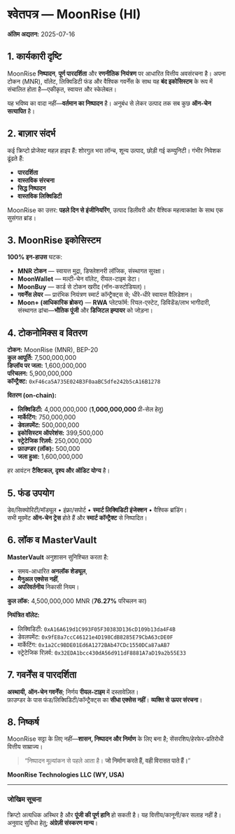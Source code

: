 # श्वेतपत्र — MoonRise (HI)
**अंतिम अद्यतन:** 2025-07-16

## 1. कार्यकारी दृष्टि
MoonRise **निष्पादन**, **पूर्ण पारदर्शिता** और **रणनीतिक नियंत्रण** पर आधारित वित्तीय अवसंरचना है। अपना टोकन (MNR), वॉलेट, लिक्विडिटी फंड और वैश्विक गवर्नेंस के साथ यह **बंद इकोसिस्टम** के रूप में संचालित होता है—एकीकृत, स्वायत्त और स्केलेबल।

यह भविष्य का वादा नहीं—**वर्तमान का निष्पादन** है। अनुबंध से लेकर उत्पाद तक सब कुछ **ऑन-चेन सत्यापित** है।

## 2. बाज़ार संदर्भ
कई क्रिप्टो प्रोजेक्ट महज़ हाइप हैं: शोरगुल भरा लॉन्च, शून्य उत्पाद, छोड़ी गई कम्युनिटी। गंभीर निवेशक ढूंढते हैं:
- **पारदर्शिता**
- **वास्तविक संरचना**
- **सिद्ध निष्पादन**
- **वास्तविक लिक्विडिटी**

MoonRise का उत्तर: **पहले दिन से इंजीनियरिंग**, उत्पाद डिलीवरी और वैश्विक महत्वाकांक्षा के साथ एक सुसंगत ब्रांड।

## 3. MoonRise इकोसिस्टम
**100% इन-हाउस** घटक:
- **MNR टोकन** — स्वायत्त मुद्रा, डिफ्लेशनरी लॉजिक, संस्थागत सुरक्षा।  
- **MoonWallet** — मल्टी-चेन वॉलेट, रीयल-टाइम डेटा।  
- **MoonBuy** — कार्ड से टोकन खरीद (नॉन-कस्टोडियल)।  
- **गवर्नेंस लेयर** — प्रारंभिक नियंत्रण स्मार्ट कॉन्ट्रैक्ट्स से; धीरे-धीरे स्वायत्त वैलिडेशन।  
- **Moon+ (आधिकारिक ब्रोकर)** — **RWA** प्लेटफॉर्म: रियल-एस्टेट, डिविडेंड/लाभ भागीदारी, संस्थागत ढांचा—**भौतिक पूंजी** और **डिजिटल इम्पायर** को जोड़ना।

## 4. टोकनोमिक्स व वितरण
**टोकन:** MoonRise (MNR), BEP-20  
**कुल आपूर्ति:** 7,500,000,000  
**डिप्लॉय पर जला:** 1,600,000,000  
**परिचलन:** 5,900,000,000  
**कॉन्ट्रैक्ट:** `0xF46ca5A735E024B3F0aaBC5dfe242b5cA16B1278`

**वितरण (on-chain):**
- **लिक्विडिटी:** 4,000,000,000 (**1,000,000,000** प्री-सेल हेतु)  
- **मार्केटिंग:** 750,000,000  
- **डेवलपमेंट:** 500,000,000  
- **इकोसिस्टम ऑपरेशंस:** 399,500,000  
- **स्ट्रेटेजिक रिज़र्व:** 250,000,000  
- **फ़ाउण्डर (लॉक):** 500,000  
- **जला हुआ:** 1,600,000,000

हर आवंटन **टैक्टिकल, दृश्य और ऑडिट योग्य** है।

## 5. फंड उपयोग
डेव/सिक्योरिटी/मॉड्यूल • इंफ्रा/सपोर्ट • **स्मार्ट लिक्विडिटी इंजेक्शन** • वैश्विक ब्रांडिंग।  
सभी मूवमेंट **ऑन-चेन ट्रेस** होते हैं और **स्मार्ट कॉन्ट्रैक्ट** से निष्पादित।

## 6. लॉक व MasterVault
**MasterVault** अनुशासन सुनिश्चित करता है:
- समय-आधारित **अनलॉक शेड्यूल**,  
- **मैनुअल एक्सेस नहीं**,  
- **अपरिवर्तनीय** निकासी नियम।

**कुल लॉक:** 4,500,000,000 MNR (**76.27%** परिचलन का)

**नियंत्रित वॉलेट:**
- लिक्विडिटी: `0xA16A619d1C993F05F30383D136cD109b13da4F4B`  
- डेवलपमेंट: `0x9fE8a7ccC46121e4D198CdB8285E79CbA63cDE0F`  
- मार्केटिंग: `0x1a2Cc9BDE01Ed6A1272BAb47CDc1550DCa87aAB7`  
- स्ट्रेटेजिक रिज़र्व: `0x32EDA1bcc430dA56d911dF8881A7aD19a2b55E33`

## 7. गवर्नेंस व पारदर्शिता
**अस्थायी, ऑन-चेन गवर्नेंस**; निर्णय **रीयल-टाइम** में दस्तावेज़ित।  
फ़ाउण्डर के पास फंड/लिक्विडिटी/कॉन्ट्रैक्ट्स का **सीधा एक्सेस नहीं**। **व्यक्ति से ऊपर संरचना**।

## 8. निष्कर्ष
MoonRise सट्टा के लिए नहीं—**शासन, निष्पादन और निर्माण** के लिए बना है; सेंसरशिप/हेरफेर-प्रतिरोधी वित्तीय साम्राज्य।

> “निष्पादन मूल्यांकन से पहले आता है। **जो निर्माण करते हैं, वही विरासत पाते हैं।**”

**MoonRise Technologies LLC (WY, USA)**

---

### जोखिम सूचना
क्रिप्टो अत्यधिक अस्थिर है और **पूंजी की पूर्ण हानि** हो सकती है। यह वित्तीय/कानूनी/कर सलाह नहीं है। अनुवाद सुविधा हेतु; **अंग्रेज़ी संस्करण मान्य**।
